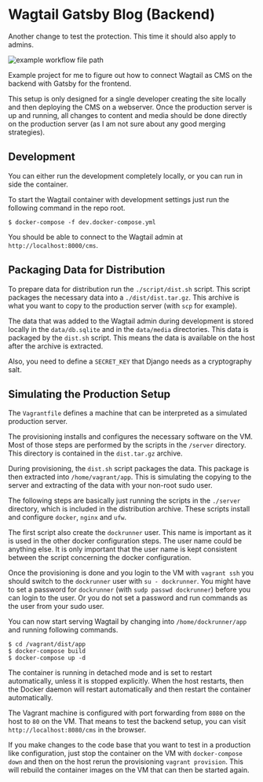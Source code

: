 # Wagtail Gatsby Blog (Backend)

Another change to test the protection. This time it should also apply to admins.

![example workflow file path](https://github.com/tbrlpld/wagtail-gatsby-blog-backend/workflows/Greet%20Everyone/badge.svg)

Example project for me to figure out how to connect Wagtail as CMS on the
backend with Gatsby for the frontend.

This setup is only designed for a single developer creating the site locally
and then deploying the CMS on a webserver. Once the production server is up
and running, all changes to content and media should be done directly on the
production server (as I am not sure about any good merging strategies).

## Development

You can either run the development completely locally, or you can run in side
the container.

To start the Wagtail container with development settings just run the following
command in the repo root.

```shell
$ docker-compose -f dev.docker-compose.yml
```

You should be able to connect to the Wagtail admin at
`http://localhost:8000/cms`.

## Packaging Data for Distribution

To prepare data for distribution run the `./script/dist.sh` script.
This script packages the necessary data into a `./dist/dist.tar.gz`.
This archive is what you want to copy to the production server (with `scp` for
example).

The data that was added to the Wagtail admin during development is stored
locally in the `data/db.sqlite` and in the `data/media` directories.
This data is packaged by the `dist.sh` script. This means the data is available
on the host after the archive is extracted.

Also, you need to define a `SECRET_KEY` that Django needs as a cryptography
salt.

## Simulating the Production Setup

The `Vagrantfile` defines a machine that can be interpreted as a simulated
production server.

The provisioning installs and configures the necessary software on the VM. Most
of those steps are performed by the scripts in the `/server` directory. This
directory is contained in the `dist.tar.gz` archive.

During provisioning, the `dist.sh` script packages the data. This package is
then extracted into `/home/vagrant/app`. This is simulating the copying to the
server and extracting of the data with your non-root sudo user.

The following steps are basically just running the scripts in the `./server`
directory, which is included in the distribution archive. These scripts install
and configure `docker`, `nginx` and `ufw`.

The first script also create the `dockrunner` user. This name is important as
it is used in the other docker configuration steps. The user name could be
anything else. It is only important that the user name is kept consistent
between the script concerning the docker configuration.

Once the provisioning is done and you login to the VM with `vagrant ssh` you
should switch to the `dockrunner` user with `su - dockrunner`. You might have to
set a password for `dockrunner` (with `sudp passwd dockrunner`) before you can
login to the user. Or you do not set a password and run commands as the user
from your sudo user.

You can now start serving Wagtail by changing into `/home/dockrunner/app` and
running following commands.

```shell
$ cd /vagrant/dist/app
$ docker-compose build
$ docker-compose up -d
```

The container is running in detached mode and is set to restart automatically,
unless it is stopped explicitly. When the host restarts, then the Docker daemon
will restart automatically and then restart the container automatically.

The Vagrant machine is configured with port forwarding from `8080` on the host
to `80` on the VM. That means to test the backend setup, you can visit
`http://localhost:8080/cms` in the browser.

If you make changes to the code base that you want to test in a production
like configuration, just stop the container on the VM with `docker-compose down`
and then on the host rerun the provisioning `vagrant provision`.
This will rebuild the container images on the VM that can then be started again.
